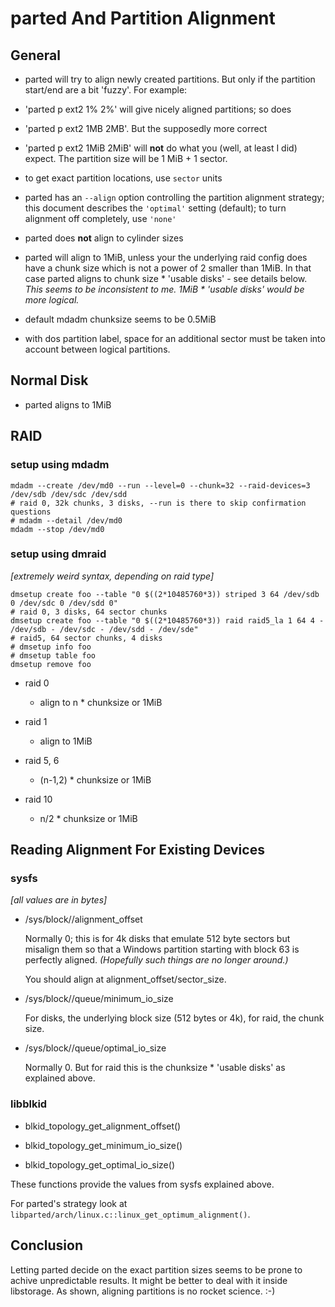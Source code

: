 # parted And Partition Alignment

## General

- parted will try to align newly created partitions. But only if the partition
start/end are a bit 'fuzzy'. For example:

 - 'parted p ext2 1% 2%' will give nicely aligned partitions; so does
 - 'parted p ext2 1MB 2MB'. But the supposedly more correct
 - 'parted p ext2 1MiB 2MiB' will **not** do what you (well, at least I did) expect. The partition size will be 1 MiB + 1 sector.

- to get exact partition locations, use `sector` units

- parted has an `--align` option controlling the partition alignment strategy;
this document describes the `'optimal'` setting (default); to turn alignment off completely, use `'none'`
 
- parted does **not** align to cylinder sizes

- parted will align to 1MiB, unless your the underlying raid config does
have a chunk size which is not a power of 2 smaller than 1MiB. In that case parted aligns to
chunk size * 'usable disks' - see details below.
_This seems to be inconsistent to me. 1MiB * 'usable disks' would be more logical._

- default mdadm chunksize seems to be 0.5MiB

- with dos partition label, space for an additional sector must be taken into account between logical partitions.

## Normal Disk

- parted aligns to 1MiB

## RAID

### setup using mdadm

	mdadm --create /dev/md0 --run --level=0 --chunk=32 --raid-devices=3 /dev/sdb /dev/sdc /dev/sdd
	# raid 0, 32k chunks, 3 disks, --run is there to skip confirmation questions
	# mdadm --detail /dev/md0
	mdadm --stop /dev/md0

### setup using dmraid

*[extremely weird syntax, depending on raid type]*

	dmsetup create foo --table "0 $((2*10485760*3)) striped 3 64 /dev/sdb 0 /dev/sdc 0 /dev/sdd 0"
	# raid 0, 3 disks, 64 sector chunks
	dmsetup create foo --table "0 $((2*10485760*3)) raid raid5_la 1 64 4 - /dev/sdb - /dev/sdc - /dev/sdd - /dev/sde"
	# raid5, 64 sector chunks, 4 disks
	# dmsetup info foo
	# dmsetup table foo
	dmsetup remove foo

- raid 0

  - align to n * chunksize or 1MiB

- raid 1

  - align to 1MiB

- raid 5, 6

  - (n-1,2) * chunksize or 1MiB

- raid 10

  - n/2 * chunksize or 1MiB

## Reading Alignment For Existing Devices

### sysfs

*[all values are in bytes]*

- /sys/block/<DEVICE>/alignment_offset

	Normally 0; this is for 4k disks that emulate 512 byte sectors but misalign them so
	that a Windows partition starting with block 63 is perfectly aligned.
	*(Hopefully such things are no longer around.)*

	You should align at alignment_offset/sector_size.

- /sys/block/<DEVICE>/queue/minimum_io_size

	For disks, the underlying block size (512 bytes or 4k), for raid, the chunk size.

- /sys/block/<DEVICE>/queue/optimal_io_size

	Normally 0. But for raid this is the chunksize * 'usable disks' as explained above.

### libblkid

- blkid_topology_get_alignment_offset()

- blkid_topology_get_minimum_io_size()

- blkid_topology_get_optimal_io_size()

These functions provide the values from sysfs explained above.

For parted's strategy look at `libparted/arch/linux.c::linux_get_optimum_alignment()`.


## Conclusion

Letting parted decide on the exact partition sizes seems to be prone to
achive unpredictable results. It might be better to deal with it inside
libstorage. As shown, aligning partitions is no rocket science. :-)


